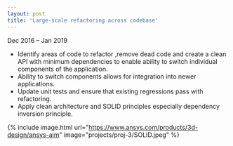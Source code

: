 ```yaml
---
layout: post
title: 'Large-scale refactoring across codebase'
---
```

Dec 2016 – Jan 2019
- Identify areas of code to refactor ,remove dead code and create a clean API with minimum dependencies to enable ability to switch individual components of the application.
- Ability to switch components allows for integration into newer applications.
- Update unit tests and ensure that existing regressions pass with refactoring.
- Apply clean architecture and SOLID principles especially dependency inversion principle.

{% include image.html url="https://www.ansys.com/products/3d-design/ansys-aim" image="projects/proj-3/SOLID.jpeg" %}

